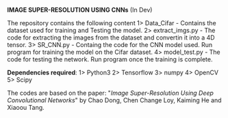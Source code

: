 **IMAGE SUPER-RESOLUTION USING CNNs** (In Dev)

The repository contains the following content
1> Data_Cifar - Contains the dataset used for training and Testing the model.
2> extract_imgs.py - The code for extracting the images from the dataset and convertin it into a 4D tensor.
3> SR_CNN.py - Containg the code for the CNN model used. Run program for training the model on the Cifar dataset.
4> model_test.py - The code for testing the network. Run program once the training is complete. 

**Dependencies required**:
1> Python3
2> Tensorflow
3> numpy
4> OpenCV
5> Scipy

The codes are based on the paper: "*Image Super-Resolution Using Deep Convolutional Networks*" by Chao Dong, Chen Change Loy, Kaiming He and Xiaoou Tang.
